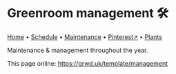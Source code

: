 # Greenroom management 🛠️

[Home](https://grwd.uk/greenroom/) • [Schedule](https://grwd.uk/greenroom/schedule) • [Maintenance](https://grwd.uk/greenroom/management) • [Pinterest↗](https://pinterest.co.uk/NatureWorksGarden/greenroom) • [Plants](https://grwd.uk/greenroom/plants)

Maintenance & management throughout the year.

This page online: <https://grwd.uk/template/management>
